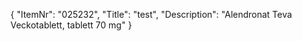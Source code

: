 {
  "ItemNr": "025232",
  "Title": "test",
  "Description": "Alendronat Teva Veckotablett, tablett 70 mg"
}